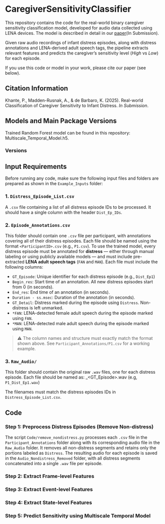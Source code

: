 # CaregiverSensitivityClassifier
This repository contains the code for the real-world binary caregiver sensitivity classification model, developed for audio data collected using LENA devices. The model is described in detail in our [paper]()(In Submission).

Given raw audio recordings of infant distress episodes, along with distress annotations and LENA-derived adult speech tags, the pipeline extracts relevant features and predicts the caregiver’s sensitivity level (_High_ vs _Low_) for each episode.

If you use this code or model in your work, please cite our paper (see below).

## Citation Information
Khante, P., Madden-Rusnak, A., & de Barbaro, K. (2025). Real-world Classification of Caregiver Sensitivity to Infant Distress. _In Submission_.

## Models and Main Package Versions 
Trained Random Forest model can be found in this repository: Multiscale_Temporal_Model.h5.

### Versions

## Input Requirements

Before running any code, make sure the following input files and folders are prepared as shown in the `Example_Inputs` folder:

### 1. `Distress_Episode_List.csv`
A `.csv` file containing a list of all distress episode IDs to be processed. It should have a single column with the header `Dist_Ep_IDs`.

### 2. `Episode_Annotations.csv`
This folder should contain one `.csv` file per participant, with annotations covering all of their distress episodes. Each file should be named using the format `<ParticipantID>.csv` (e.g., `P1.csv`). To use the trained model, every distress episode must be annotated for **distress** — either through manual labeling or using publicly available models — and must include pre-extracted **LENA adult speech tags** (`FAN` and `MAN`). Each file must include the following columns:

- `GT_Episode`: Unique identifier for each distress episode (e.g., `Dist_Ep1`)
- `Begin_res`: Start time of an annotation. All new distress episodes start from 0 (in seconds).
- `End_res`: End time of an annotation (in seconds).
- `Duration - ss.msec`: Duration of the annotation (in seconds).
- `GT_Detail`: Distress marked during the episode using `Distress`. Non-distress is left unmarked.  
- `*FAN`: LENA-detected female adult speech during the episode marked using `FAN`.
- `*MAN`: LENA-detected male adult speech during the episode marked using `MAN`.

> ⚠️ The column names and structure must exactly match the format shown above. See `Participant_Annotations/P1.csv` for a working example.

### 3. `Raw_Audio/`
This folder should contain the original raw `.wav` files, one for each distress episode. Each file should be named as: <ParticipantID>_<GT_Episode>.wav (e.g, `P1_Dist_Ep1.wav`)

The filenames must match the distress episodes IDs in `Distress_Episode_List.csv`.

## Code
### Step 1: Preprocess Distress Episodes (Remove Non-distress)
The script `Code/remove_nondistress.py` processes each `.csv` file in the `Participant_Annotations` folder along with its corresponding audio file in the `Raw_Audio` folder. It removes all non-distress segments and retains only the portions labeled as `Distress`. The resulting audio for each episode is saved in the `Audio_Nondistress_Removed` folder, with all distress segments concatenated into a single `.wav` file per episode.

### Step 2: Extract Frame-level Features


### Step 3: Extract Event-level Features

### Step 4: Extract State-level Features

### Step 5: Predict Sensitivity using Multiscale Temporal Model
